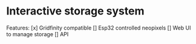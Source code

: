 # Interactive storage system

Features:
[x] Gridfinity compatible
[] Esp32 controlled neopixels
[] Web UI to manage storage
[] API 
